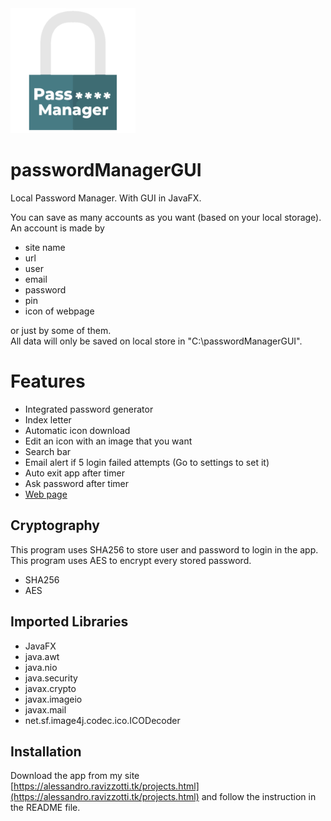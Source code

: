 <img src="https://github.com/itsraval/passwordManagerGUI/blob/main/images/icon.png" width="200" height="200">

# passwordManagerGUI
Local Password Manager. With GUI in JavaFX.

You can save as many accounts as you want (based on your local storage).
An account is made by
* site name
* url
* user
* email
* password
* pin
* icon of webpage

or just by some of them.  
All data will only be saved on local store in "C:\passwordManagerGUI".

# Features
* Integrated password generator
* Index letter
* Automatic icon download
* Edit an icon with an image that you want
* Search bar
* Email alert if 5 login failed attempts (Go to settings to set it)
* Auto exit app after timer
* Ask password after timer
* [Web page](https://www.pswmanager.tk)

## Cryptography
This program uses SHA256 to store user and password to login in the app.
This program uses AES to encrypt every stored password.
* SHA256
* AES

## Imported Libraries
* JavaFX
* java.awt
* java.nio
* java.security
* javax.crypto
* javax.imageio
* javax.mail
* net.sf.image4j.codec.ico.ICODecoder

## Installation
Download the app from my site [https://alessandro.ravizzotti.tk/projects.html](https://alessandro.ravizzotti.tk/projects.html) and follow the instruction in the README file.
